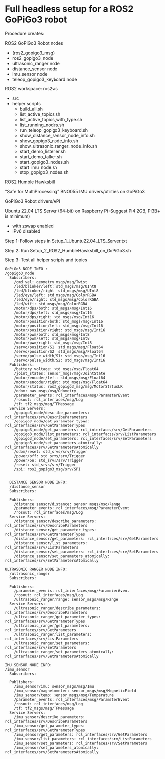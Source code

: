 # Full headless setup for a ROS2 GoPiGo3 robot

Procedure creates:

ROS2 GoPiGo3 Robot nodes
- (ros2_gopigo3_msg)
- ros2_gopigo3_node
- ultrasonic_ranger node
- distance_sensor node
- imu_sensor node
- teleop_gopigo3_keyboard node

ROS2 workspace: ros2ws
- src 
- helper scripts
  - build_all.sh
  - list_active_topics.sh
  - list_active_topics_with_type.sh
  - list_running_nodes.sh
  - run_teleop_gopigo3_keyboard.sh
  - show_distance_sensor_node_info.sh
  - show_gopigo3_node_info.sh
  - show_ultrasonic_ranger_node_info.sh
  - start_demo_listener.sh
  - start_demo_talker.sh
  - start_gopigo3_nodes.sh
  - start_imu_node.sh
  - stop_gopigo3_nodes.sh

ROS2 Humble Hawksbill 

"Safe for MultiProcessing" BNO055 IMU drivers/utilities on GoPiGo3

GoPiGo3 Robot drivers/API

Ubuntu 22.04 LTS Server (64-bit) on Raspberry Pi 
(Suggest Pi4 2GB, Pi3B+ is minimum) 
- with zswap enabled 
- IPv6 disabled 

Step 1: Follow steps in Setup_1_Ubuntu22.04_LTS_Server.txt

Step 2: Run Setup_2_ROS2_HumbleHawksbill_on_GoPiGo3.sh 

Step 3: Test all helper scripts and topics 

```
GoPiGo3 NODE INFO :
/gopigo3_node
  Subscribers:
    /cmd_vel: geometry_msgs/msg/Twist
    /led/blinker/left: std_msgs/msg/UInt8
    /led/blinker/right: std_msgs/msg/UInt8
    /led/eye/left: std_msgs/msg/ColorRGBA
    /led/eye/right: std_msgs/msg/ColorRGBA
    /led/wifi: std_msgs/msg/ColorRGBA
    /motor/dps/both: std_msgs/msg/Int16
    /motor/dps/left: std_msgs/msg/Int16
    /motor/dps/right: std_msgs/msg/Int16
    /motor/position/both: std_msgs/msg/Int16
    /motor/position/left: std_msgs/msg/Int16
    /motor/position/right: std_msgs/msg/Int16
    /motor/pwm/both: std_msgs/msg/Int8
    /motor/pwm/left: std_msgs/msg/Int8
    /motor/pwm/right: std_msgs/msg/Int8
    /servo/position/S1: std_msgs/msg/Float64
    /servo/position/S2: std_msgs/msg/Float64
    /servo/pulse_width/S1: std_msgs/msg/Int16
    /servo/pulse_width/S2: std_msgs/msg/Int16
  Publishers:
    /battery_voltage: std_msgs/msg/Float64
    /joint_states: sensor_msgs/msg/JointState
    /motor/encoder/left: std_msgs/msg/Float64
    /motor/encoder/right: std_msgs/msg/Float64
    /motor/status: ros2_gopigo3_msg/msg/MotorStatusLR
    /odom: nav_msgs/msg/Odometry
    /parameter_events: rcl_interfaces/msg/ParameterEvent
    /rosout: rcl_interfaces/msg/Log
    /tf: tf2_msgs/msg/TFMessage
  Service Servers:
    /gopigo3_node/describe_parameters: rcl_interfaces/srv/DescribeParameters
    /gopigo3_node/get_parameter_types: rcl_interfaces/srv/GetParameterTypes
    /gopigo3_node/get_parameters: rcl_interfaces/srv/GetParameters
    /gopigo3_node/list_parameters: rcl_interfaces/srv/ListParameters
    /gopigo3_node/set_parameters: rcl_interfaces/srv/SetParameters
    /gopigo3_node/set_parameters_atomically: rcl_interfaces/srv/SetParametersAtomically
    /odom/reset: std_srvs/srv/Trigger
    /power/off: std_srvs/srv/Trigger
    /power/on: std_srvs/srv/Trigger
    /reset: std_srvs/srv/Trigger
    /spi: ros2_gopigo3_msg/srv/SPI
    
    
  DISTANCE SENSOR NODE INFO:  
  /distance_sensor
  Subscribers:

  Publishers:
    /distance_sensor/distance: sensor_msgs/msg/Range
    /parameter_events: rcl_interfaces/msg/ParameterEvent
    /rosout: rcl_interfaces/msg/Log
  Service Servers:
    /distance_sensor/describe_parameters: rcl_interfaces/srv/DescribeParameters
    /distance_sensor/get_parameter_types: rcl_interfaces/srv/GetParameterTypes
    /distance_sensor/get_parameters: rcl_interfaces/srv/GetParameters
    /distance_sensor/list_parameters: rcl_interfaces/srv/ListParameters
    /distance_sensor/set_parameters: rcl_interfaces/srv/SetParameters
    /distance_sensor/set_parameters_atomically: rcl_interfaces/srv/SetParametersAtomically
  
ULTRASONIC RANGER NODE INFO:
  /ultrasonic_ranger
  Subscribers:

  Publishers:
    /parameter_events: rcl_interfaces/msg/ParameterEvent
    /rosout: rcl_interfaces/msg/Log
    /ultrasonic_ranger/range: sensor_msgs/msg/Range
  Service Servers:
    /ultrasonic_ranger/describe_parameters: rcl_interfaces/srv/DescribeParameters
    /ultrasonic_ranger/get_parameter_types: rcl_interfaces/srv/GetParameterTypes
    /ultrasonic_ranger/get_parameters: rcl_interfaces/srv/GetParameters
    /ultrasonic_ranger/list_parameters: rcl_interfaces/srv/ListParameters
    /ultrasonic_ranger/set_parameters: rcl_interfaces/srv/SetParameters
    /ultrasonic_ranger/set_parameters_atomically: rcl_interfaces/srv/SetParametersAtomically

IMU SENSOR NODE INFO:
/imu_sensor
  Subscribers:

  Publishers:
    /imu_sensor/imu: sensor_msgs/msg/Imu
    /imu_sensor/magnetometer: sensor_msgs/msg/MagneticField
    /imu_sensor/temp: sensor_msgs/msg/Temperature
    /parameter_events: rcl_interfaces/msg/ParameterEvent
    /rosout: rcl_interfaces/msg/Log
    /tf: tf2_msgs/msg/TFMessage
  Service Servers:
    /imu_sensor/describe_parameters: rcl_interfaces/srv/DescribeParameters
    /imu_sensor/get_parameter_types: rcl_interfaces/srv/GetParameterTypes
    /imu_sensor/get_parameters: rcl_interfaces/srv/GetParameters
    /imu_sensor/list_parameters: rcl_interfaces/srv/ListParameters
    /imu_sensor/set_parameters: rcl_interfaces/srv/SetParameters
    /imu_sensor/set_parameters_atomically: rcl_interfaces/srv/SetParametersAtomically

```
  
